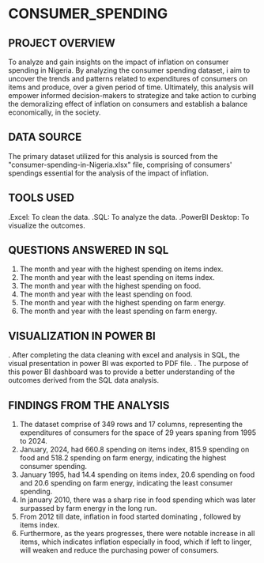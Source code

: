 # CONSUMER_SPENDING
## PROJECT OVERVIEW
To analyze and gain insights on the impact of inflation on consumer spending in Nigeria. By analyzing the consumer spending dataset, i aim to uncover the trends and patterns related to expenditures of consumers on items and produce, over a given period of time. Ultimately, this analysis will empower informed decision-makers to strategize and take action to curbing the demoralizing effect of inflation on consumers and establish a balance economically, in the society. 
## DATA SOURCE
The primary dataset utilized for this analysis is sourced from the "consumer-spending-in-Nigeria.xlsx" file, comprising of consumers' spendings essential for the analysis of the impact of inflation.
## TOOLS USED
.Excel: To clean the data.
.SQL: To analyze the data.
.PowerBI Desktop: To visualize the outcomes.
## QUESTIONS ANSWERED IN SQL
1. The month and year with the highest spending on items index.
2. The month and year with the least spending on items index.
3. The month and year with the highest spending on food.
4. The month and year with the least spending on food.
5. The month and year with the highest spending on farm energy.
6. The month and year with the least spending on farm energy.
## VISUALIZATION IN POWER BI
. After completing the data cleaning with excel and analysis in SQL, the visual presentation in power BI was exported to PDF file.
. The purpose of this power BI dashboard was to provide a better understanding of the outcomes derived from the SQL data analysis.
## FINDINGS FROM THE ANALYSIS
1. The dataset comprise of 349 rows and 17 columns, representing the expenditures of consumers for the space of 29 years spaning from 1995 to 2024.
2. January, 2024, had 660.8 spending on items index, 815.9 spending on food and 518.2 spending on farm energy, indicating the highest consumer spending.
3. January 1995, had 14.4 spending on items index, 20.6 spending on food and 20.6 spending on farm energy, indicating the least consumer spending.
4. In january 2010, there was a sharp rise in food spending which was later surpassed by farm energy in the long run.
5. From 2012 till date, inflation in food started dominating , followed by items index.
6. Furthermore, as the years progresses, there were notable increase in all items, which indicates inflation especially in food, which if left to linger, will weaken and reduce the purchasing power of consumers.
